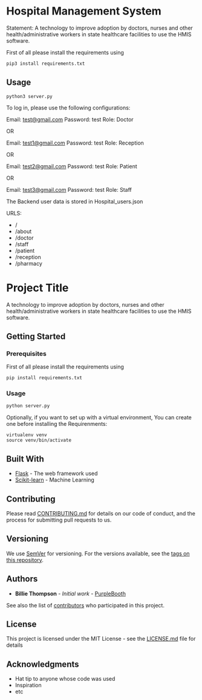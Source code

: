 # Hospital Management System
Statement: A technology to improve adoption by doctors, nurses and other health/administrative workers in state healthcare facilities to use the HMIS software.

First of all please install the requirements using

```python
pip3 install requirements.txt
```

## Usage

```python3
python3 server.py
```

To log in, please use the following configurations:

Email: test@gmail.com
Password: test
Role: Doctor

OR

Email: test1@gmail.com
Password: test
Role: Reception

OR

Email: test2@gmail.com
Password: test
Role: Patient

OR

Email: test3@gmail.com
Password: test
Role: Staff



The Backend user data is stored in Hospital_users.json

URLS:
- /
- /about
- /doctor
- /staff
- /patient
- /reception
- /pharmacy



# Project Title

A technology to improve adoption by doctors, nurses and other health/administrative workers in state healthcare facilities to use the HMIS software.

## Getting Started

### Prerequisites

First of all please install the requirements using

```python
pip install requirements.txt
```

### Usage

```python
python server.py
```

Optionally, if you want to set up with a virtual environment, You can create one before installing the Requirenments:

```
virtualenv venv
source venv/bin/activate
```

## Built With

* [Flask](https://flask.palletsprojects.com/en/2.3.x/) - The web framework used
* [Scikit-learn](https://scikit-learn.org/stable/) - Machine Learning

## Contributing

Please read [CONTRIBUTING.md](https://gist.github.com/PurpleBooth/b24679402957c63ec426) for details on our code of conduct, and the process for submitting pull requests to us.

## Versioning

We use [SemVer](http://semver.org/) for versioning. For the versions available, see the [tags on this repository](https://github.com/your/project/tags). 

## Authors

* **Billie Thompson** - *Initial work* - [PurpleBooth](https://github.com/PurpleBooth)

See also the list of [contributors](https://github.com/your/project/contributors) who participated in this project.

## License

This project is licensed under the MIT License - see the [LICENSE.md](LICENSE.md) file for details

## Acknowledgments

* Hat tip to anyone whose code was used
* Inspiration
* etc
